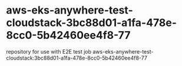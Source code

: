 # aws-eks-anywhere-test-cloudstack-3bc88d01-a1fa-478e-8cc0-5b42460ee4f8-77
repository for use with E2E test job aws-eks-anywhere-test-cloudstack:3bc88d01-a1fa-478e-8cc0-5b42460ee4f8-77

